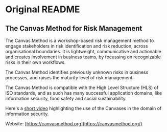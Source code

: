 # Original README

## The Canvas Method for Risk Management

The Canvas Method is a workshop-based risk management method to engage stakeholders in risk identification and risk reduction, across organisational boundaries. It is lightweight, communicative and actionable and creates involvement in business teams, by focussing on recognizable risks in their own workflows.

The Canvas Method identifies previously unknown risks in business processes, and raises the maturity level of risk management.

The Canvas Method is compatible with the High Level Structure (HLS) of ISO standards, and as such has many successful application domains, like information security, food safety and social sustainability.

Here's a [short video](https://www.youtube.com/watch?v=Gy-yQ2UbSzA) highlighting the use of the Canvases in the domain of information security.

Website: [https://canvasmethod.org](https://canvasmethod.org/)
